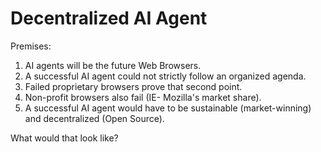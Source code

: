 # Decentralized AI Agent

Premises:
1. AI agents will be the future Web Browsers.
2. A successful AI agent could not strictly follow an organized agenda.
3. Failed proprietary browsers prove that second point.
4. Non-profit browsers also fail (IE- Mozilla's market share).
5. A successful AI agent would have to be sustainable (market-winning) and decentralized (Open Source).

What would that look like?
